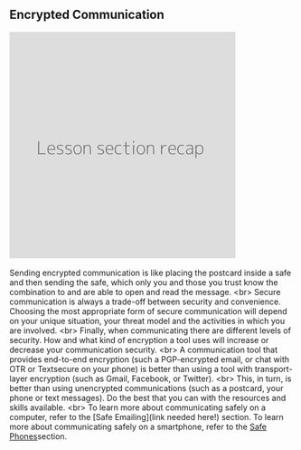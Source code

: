 
## Encrypted Communication

![](recap.png)

Sending encrypted communication is like placing the postcard inside a safe and then sending the safe, which only you and those you trust know the combination to and are able to open and read the message.
&lt;br&gt;
Secure communication is always a trade-off between security and convenience. Choosing the most appropriate form of secure communication will depend on your unique situation, your threat model and the activities in which you are involved.
&lt;br&gt;
Finally, when communicating there are different levels of security. How and what kind of encryption a tool uses will increase or decrease your communication security.
&lt;br&gt;
A communication tool that provides end-to-end encryption (such a PGP-encrypted email, or chat with OTR or Textsecure on your phone) is better than using a tool with transport-layer encryption (such as Gmail, Facebook, or Twitter).
&lt;br&gt;
This, in turn, is better than using unencrypted communications (such as a postcard, your phone or text messages). Do the best that you can with the resources and skills available. 
&lt;br&gt;
To learn more about communicating safely on a computer, refer to the [Safe Emailing](link needed here!) section.
To learn more about communicating safely on a smartphone, refer to the [Safe Phones](en/topics/practice-3-safe-phones/0-getting-started/1-intro.md)section.

